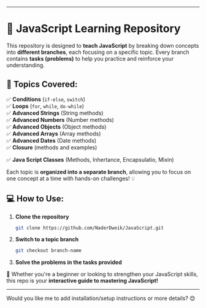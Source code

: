 
---

# 🚀 JavaScript Learning Repository  

This repository is designed to **teach JavaScript** by breaking down concepts into **different branches**, each focusing on a specific topic. Every branch contains **tasks (problems)** to help you practice and reinforce your understanding.  

## 📌 Topics Covered:  
✅ **Conditions** (`if-else`, `switch`)  
✅ **Loops** (`for`, `while`, `do-while`)  
✅ **Advanced Strings** (String methods)  
✅ **Advanced Numbers** (Number methods)  
✅ **Advanced Objects** (Object methods)  
✅ **Advanced Arrays** (Array methods)  
✅ **Advanced Dates** (Date methods)  
✅ **Closure** (methods and examples)

✅ **Java Script Classes** (Methods, Inhertance, Encapsulatio, Mixin)  

Each topic is **organized into a separate branch**, allowing you to focus on one concept at a time with hands-on challenges! 💡  

## 💻 How to Use:  
1. **Clone the repository**  
   ```bash
   git clone https://github.com/NaderDweik/JavaScript.git
   ```
2. **Switch to a topic branch**  
   ```bash
   git checkout branch-name
   ```
3. **Solve the problems in the tasks provided**  

🎯 Whether you're a beginner or looking to strengthen your JavaScript skills, this repo is your **interactive guide to mastering JavaScript!**  

---

Would you like me to add installation/setup instructions or more details? 😊
